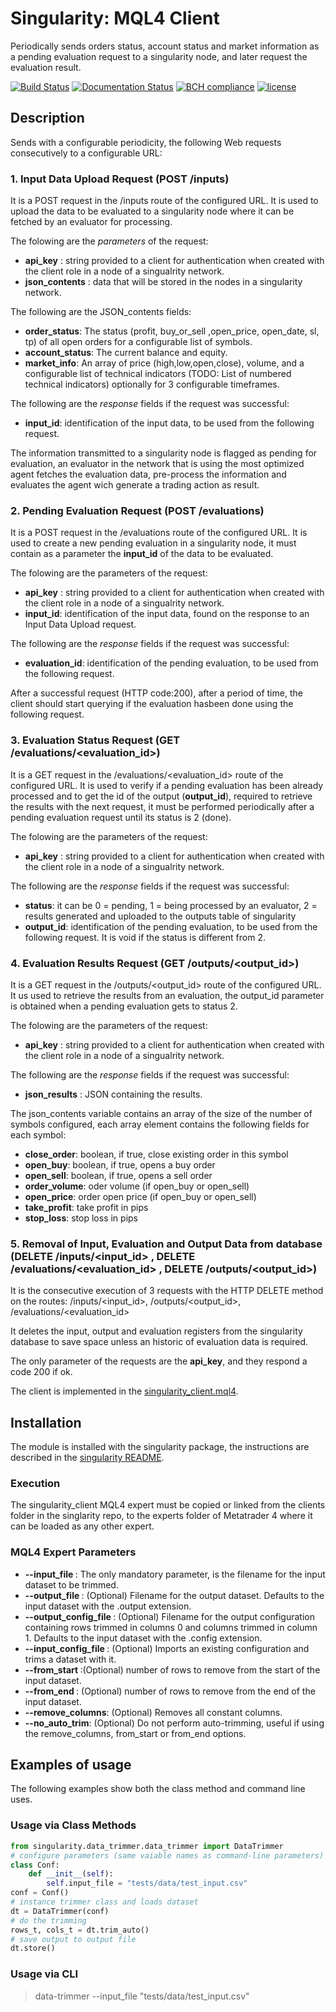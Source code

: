 # Singularity: MQL4 Client

Periodically sends orders status, account status and market information as a pending evaluation request to a singularity node, and later request the evaluation result.

[![Build Status](https://travis-ci.org/harveybc/singularity.svg?branch=master)](https://travis-ci.org/harveybc/singularity)
[![Documentation Status](https://readthedocs.org/projects/docs/badge/?version=latest)](https://harveybc-singularity.readthedocs.io/en/latest/)
[![BCH compliance](https://bettercodehub.com/edge/badge/harveybc/singularity?branch=master)](https://bettercodehub.com/)
[![license](https://img.shields.io/github/license/mashape/apistatus.svg?maxAge=2592000)](https://github.com/harveybc/singularity/blob/master/LICENSE)

## Description

Sends with a configurable periodicity, the following Web requests consecutively to a configurable URL:

### 1. Input Data Upload Request (POST /inputs)

It is a POST request in the /inputs route of the configured URL. It is used to upload the data to be evaluated to a singularity node where it can be fetched by an evaluator for processing.

The folowing are the _parameters_ of the request:

* __api_key__ : string provided to a client for authentication when created with the client role in a node of a singualrity network.
* __json_contents__ : data that will be stored in the nodes in a singularity network.

The following are the JSON_contents fields:
* __order_status__: The status (profit, buy_or_sell ,open_price, open_date, sl, tp) of all open orders for a configurable list of symbols.
* __account_status__: The current balance and equity.
* __market_info__: An array of price (high,low,open,close), volume, and a configurable list of technical indicators (TODO: List of numbered technical indicators) optionally for 3 configurable timeframes.

The following are the _response_ fields if the request was successful:

* __input_id__: identification of the input data, to be used from the following request.

The information transmitted to a singularity node is flagged as pending for evaluation, an evaluator in the network that is using the most optimized agent fetches the evaluation data, pre-process the information and evaluates the agent wich generate a trading action as result.

### 2. Pending Evaluation Request (POST /evaluations)

It is a POST request in the /evaluations route of the configured URL. It is used to create a new pending evaluation in a singularity node, it must contain as a parameter the __input_id__ of the data to be evaluated.

The folowing are the parameters of the request:

* __api_key__ : string provided to a client for authentication when created with the client role in a node of a singualrity network.
* __input_id__: identification of the input data, found on the response to an Input Data Upload request.

The following are the _response_ fields if the request was successful:

* __evaluation_id__: identification of the pending evaluation, to be used from the following request.

After a successful request (HTTP code:200), after a period of time, the client should start querying if the evaluation hasbeen done using the following request.

### 3. Evaluation Status Request (GET /evaluations/<evaluation_id>)

It is a GET request in the /evaluations/<evaluation_id> route of the configured URL. It is used to verify if a pending evaluation has been already processed and to get the id of the output (__output_id__), required to retrieve the results with the next request, it must be performed periodically after a pending evaluation request until its status is 2 (done).

The folowing are the parameters of the request:

* __api_key__ : string provided to a client for authentication when created with the client role in a node of a singualrity network.

The following are the _response_ fields if the request was successful:

* __status__: it can be 0 = pending, 1 = being processed by an evaluator, 2 = results generated and uploaded to the outputs table of singularity
* __output_id__: identification of the pending evaluation, to be used from the following request. It is void if the status is different from 2.

### 4. Evaluation Results Request (GET /outputs/<output_id>)

It is a GET  request in the /outputs/<output_id> route of the configured URL. It us used to retrieve the results from an evaluation, the output_id parameter is obtained when a pending evaluation gets to status 2.

The folowing are the parameters of the request:

* __api_key__ : string provided to a client for authentication when created with the client role in a node of a singualrity network.

The following are the _response_ fields if the request was successful:

* __json_results__ : JSON containing the results.

The json_contents variable contains an array of the size of the number of symbols configured, each array element contains the following fields for each symbol:

* __close_order__: boolean, if true, close existing order in this symbol
* __open_buy__: boolean, if true, opens a buy order
* __open_sell__: boolean, if true, opens a sell order
* __order_volume__: oder volume (if open_buy or open_sell)
* __open_price__: order open price (if open_buy or open_sell)
* __take_profit__: take profit in pips
* __stop_loss__: stop loss in pips

### 5. Removal of Input, Evaluation and Output Data from database (DELETE /inputs/<input_id> , DELETE /evaluations/<evaluation_id> , DELETE /outputs/<output_id>)

It is the consecutive execution of 3 requests with the HTTP DELETE method on the routes: /inputs/<input_id>, /outputs/<output_id>, /evaluations/<evaluation_id>

It deletes the input, output and evaluation registers from the singularity database to save space unless an historic of evaluation data is required.

The only parameter of the requests are the __api_key__, and they respond a code 200 if ok.

The client is implemented in the [singularity_client.mql4](https://github.com/harveybc/singularity/blob/master/clients/singularity_client.mql4).

## Installation

The module is installed with the singularity package, the instructions are described in the [singularity README](../master/README.md).

### Execution

The singularity_client MQL4 expert must be copied or linked from the clients folder in the singlarity repo, to the experts folder of Metatrader 4 where it can be loaded as any other expert.

### MQL4 Expert Parameters

* __--input_file <filename>__: The only mandatory parameter, is the filename for the input dataset to be trimmed.
* __--output_file <filename>__: (Optional) Filename for the output dataset. Defaults to the input dataset with the .output extension.
* __--output_config_file <filename>__: (Optional) Filename for the output configuration containing rows trimmed in columns 0 and columns trimmed in column 1. Defaults to the input dataset with the .config extension.
* __--input_config_file <filename>__: (Optional) Imports an existing configuration and trims a dataset with it.
* __--from_start <val>__:(Optional) number of rows to remove from the start of the input dataset.
* __--from_end <val>__: (Optional) number of rows to remove from the end of the input dataset.
* __--remove_columns__: (Optional) Removes all constant columns.
* __--no_auto_trim__: (Optional) Do not perform auto-trimming, useful if using the remove_columns, from_start or from_end options.

## Examples of usage
The following examples show both the class method and command line uses.

### Usage via Class Methods
```python
from singularity.data_trimmer.data_trimmer import DataTrimmer
# configure parameters (same vaiable names as command-line parameters)
class Conf:
    def __init__(self):
        self.input_file = "tests/data/test_input.csv"
conf = Conf()
# instance trimmer class and loads dataset
dt = DataTrimmer(conf)
# do the trimming
rows_t, cols_t = dt.trim_auto()
# save output to output file
dt.store()
```

### Usage via CLI

> data-trimmer --input_file "tests/data/test_input.csv"






